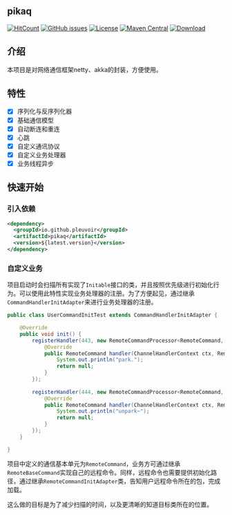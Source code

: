 ## pikaq

[![HitCount](http://hits.dwyl.io/pleuvoir/pikaq.svg)](http://hits.dwyl.io/pleuvoir/pikaq) 
[![GitHub issues](https://img.shields.io/github/issues/pleuvoir/pikaq.svg)](https://github.com/pleuvoir/pikaq/issues)
[![License](https://img.shields.io/badge/License-Apache%202.0-blue.svg?label=license)](https://github.com/pleuvoir/pikaq/blob/master/LICENSE)
[![Maven Central](https://img.shields.io/maven-central/v/io.github.pleuvoir/pikaq.svg?label=maven%20central)](https://oss.sonatype.org/#nexus-search;quick~pikaq)
[![Download](https://img.shields.io/badge/downloads-master-green.svg)](https://codeload.github.com/pleuvoir/pikaq/zip/master)

## 介绍

本项目是对网络通信框架netty、akka的封装，方便使用。

## 特性

- [x] 序列化与反序列化器
- [x] 基础通信模型
- [x] 自动断连和重连
- [x] 心跳
- [x] 自定义通讯协议
- [x] 自定义业务处理器
- [x] 业务线程异步

## 快速开始

### 引入依赖


```xml
<dependency>
  <groupId>io.github.pleuvoir</groupId>
  <artifactId>pikaq</artifactId>
  <version>${latest.version}</version>
</dependency>
```

### 自定义业务

项目启动时会扫描所有实现了`Initable`接口的类，并且按照优先级进行初始化行为。可以使用此特性实现业务处理器的注册。为了方便起见，通过继承`CommandHandlerInitAdapter`来进行业务处理器的注册。


```java
public class UserCommandInitTest extends CommandHandlerInitAdapter {

	@Override
	public void init() {
		registerHandler(443, new RemoteCommandProcessor<RemoteCommand, RemoteCommand>() {
			@Override
			public RemoteCommand handler(ChannelHandlerContext ctx, RemoteCommand request) {
				System.out.println("park.");
				return null;
			}
		});
		
		registerHandler(444, new RemoteCommandProcessor<RemoteCommand, RemoteCommand>() {
			@Override
			public RemoteCommand handler(ChannelHandlerContext ctx, RemoteCommand request) {
				System.out.println("unpark~");
				return null;
			}
		});
	}

}
```

项目中定义的通信基本单元为`RemoteCommand`，业务方可通过继承`RemoteBaseCommand`实现自己的远程命令。同样，远程命令也需要提供初始化路径，通过继承`RemoteCommandInitAdapter`类，告知用户远程命令所在的包，完成加载。


这么做的目标是为了减少扫描的时间，以及更清晰的知道目标类所在的位置。


